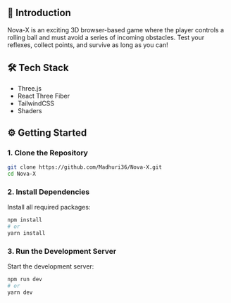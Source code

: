 ## 🚀 Introduction

Nova-X is an exciting 3D browser-based game where the player controls a rolling ball and must avoid a series of incoming obstacles. Test your reflexes, collect points, and survive as long as you can!

## 🛠️ Tech Stack
- Three.js
- React Three Fiber
- TailwindCSS
- Shaders

## ⚙️ Getting Started

### 1. Clone the Repository

```bash
git clone https://github.com/Madhuri36/Nova-X.git
cd Nova-X
```

### 2. Install Dependencies

Install all required packages:

```bash
npm install
# or
yarn install
```

### 3. Run the Development Server

Start the development server:

```bash
npm run dev
# or
yarn dev
```


